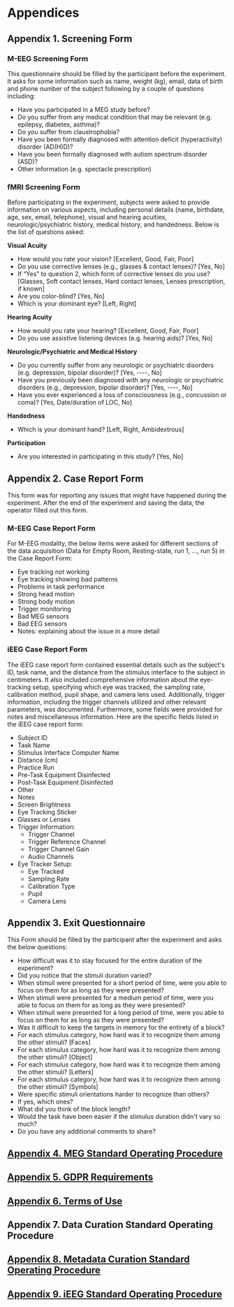 # Appendices

## Appendix 1. Screening Form

### M-EEG Screening Form

This questionnaire should be filled by the participant before the experiment. It asks for some information such as name, weight (kg), email, data of birth and phone number of the subject following by a couple of questions including:

- Have you participated in a MEG study before?
- Do you suffer from any medical condition that may be relevant (e.g. epilepsy, diabetes, asthma)?
- Do you suffer from claustrophobia?
- Have you been formally diagnosed with attention deficit (hyperactivity) disorder (AD(H)D)?
- Have you been formally diagnosed with autism spectrum disorder (ASD)?
- Other information (e.g. spectacle prescription)

### fMRI Screening Form

Before participating in the experiment, subjects were asked to provide information on various aspects, including personal details (name, birthdate, age, sex, email, telephone), visual and hearing acuities, neurologic/psychiatric history, medical history, and handedness. Below is the list of questions asked:

**Visual Acuity**

- How would you rate your vision? [Excellent, Good, Fair, Poor]
- Do you use corrective lenses (e.g., glasses & contact lenses)? [Yes, No]
- If “Yes” to question 2, which form of corrective lenses do you use? [Glasses, Soft contact lenses, Hard contact lenses, Lenses prescription, if known]
- Are you color-blind? [Yes, No]
- Which is your dominant eye? [Left, Right]

**Hearing Acuity**

- How would you rate your hearing? [Excellent, Good, Fair, Poor]
- Do you use assistive listening devices (e.g. hearing aids)? [Yes, No]

**Neurologic/Psychiatric and Medical History**

- Do you currently suffer from any neurologic or psychiatric disorders (e.g. depression, bipolar disorder)? [Yes, ----, No]
- Have you previously been diagnosed with any neurologic or psychiatric disorders (e.g., depression, bipolar disorder)? [Yes, ----, No]
- Have you ever experienced a loss of consciousness (e.g., concussion or coma)? [Yes, Date/duration of LOC, No]

**Handedness**

- Which is your dominant hand? [Left, Right, Ambidextrous]

**Participation**

- Are you interested in participating in this study? [Yes, No]

## Appendix 2. Case Report Form

This form was for reporting any issues that might have happened during the experiment. After the end of the experiment and saving the data, the operator filled out this form.

### M-EEG Case Report Form

For M-EEG modality, the below items were asked for different sections of the data acquisition (Data for Empty Room, Resting-state, run 1, …, run 5) in the Case Report Form:

* Eye tracking not working
* Eye tracking showing bad patterns
* Problems in task performance
* Strong head motion
* Strong body motion
* Trigger monitoring
* Bad MEG sensors
* Bad EEG sensors
* Notes: explaining about the issue in a more detail

### iEEG Case Report Form

The iEEG case report form contained essential details such as the subject's ID, task name, and the distance from the stimulus interface to the subject in centimeters. It also included comprehensive information about the eye-tracking setup, specifying which eye was tracked, the sampling rate, calibration method, pupil shape, and camera lens used. Additionally, trigger information, including the trigger channels utilized and other relevant parameters, was documented. Furthermore, some fields were provided for notes and miscellaneous information. Here are the specific fields listed in the iEEG case report form:

* Subject ID
* Task Name
* Stimulus Interface Computer Name
* Distance (cm)
* Practice Run
* Pre-Task Equipment Disinfected
* Post-Task Equipment Disinfected
* Other
* Notes
* Screen Brightness
* Eye Tracking Sticker
* Glasses or Lenses
* Trigger Information:
  * Trigger Channel
  * Trigger Reference Channel
  * Trigger Channel Gain
  * Audio Channels
* Eye Tracker Setup:
  * Eye Tracked
  * Sampling Rate
  * Calibration Type
  * Pupil
  * Camera Lens

## Appendix 3. Exit Questionnaire

This Form should be filled by the participant after the experiment and asks the below questions:

* How difficult was it to stay focused for the entire duration of the experiment?
* Did you notice that the stimuli duration varied?
* When stimuli were presented for a short period of time, were you able to focus on them for as long as they were presented?
* When stimuli were presented for a medium period of time, were you able to focus on them for as long as they were presented?
* When stimuli were presented for a long period of time, were you able to focus on them for as long as they were presented?
* Was it difficult to keep the targets in memory for the entirety of a block?
* For each stimulus category, how hard was it to recognize them among the other stimuli? [Faces]
* For each stimulus category, how hard was it to recognize them among the other stimuli? [Object]
* For each stimulus category, how hard was it to recognize them among the other stimuli? [Letters]
* For each stimulus category, how hard was it to recognize them among the other stimuli? [Symbols]
* Were specific stimuli orientations harder to recognize than others?
* If yes, which ones?
* What did you think of the block length?
* Would the task have been easier if the stimulus duration didn't vary so much?
* Do you have any additional comments to share?

## <a href="https://github.com/Cogitate-consortium/cogitate-data/blob/main/assets/documentation/linked_files/MEG%20SOP_v1.0.pdf" target="_blank">Appendix 4. MEG Standard Operating Procedure</a>

## <a href="https://github.com/Cogitate-consortium/cogitate-data/blob/main/assets/documentation/linked_files/Cogitate_GDPR_v1.pdf" target="_blank">Appendix 5. GDPR Requirements</a>

## <a href="https://github.com/Cogitate-consortium/cogitate-data/blob/main/assets/documentation/linked_files/Cogitate_ToU_v1.pdf" target="_blank">Appendix 6. Terms of Use</a>

## Appendix 7. Data Curation Standard Operating Procedure

## <a href="https://github.com/Cogitate-consortium/cogitate-data/blob/main/assets/documentation/linked_files/metadata-curation-doc_2024-05-14_v1.0.pdf" target="_blank">Appendix 8. Metadata Curation Standard Operating Procedure</a>

## <a href="https://github.com/Cogitate-consortium/cogitate-data/blob/main/assets/documentation/linked_files/SOP%20iEEG%20General_v2.pdf" target="_blank">Appendix 9. iEEG Standard Operating Procedure</a>
